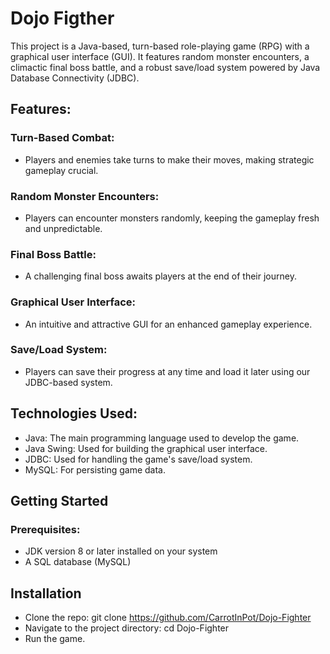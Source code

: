 # Dojo Figther
This project is a Java-based, turn-based role-playing game (RPG) with a graphical user interface (GUI). It features random monster encounters, a climactic final boss battle, and a robust save/load system powered by Java Database Connectivity (JDBC).

## Features: 
### Turn-Based Combat:
+ Players and enemies take turns to make their moves, making strategic gameplay crucial.

### Random Monster Encounters: 
+ Players can encounter monsters randomly, keeping the gameplay fresh and unpredictable.

### Final Boss Battle: 
+ A challenging final boss awaits players at the end of their journey.

### Graphical User Interface:
+ An intuitive and attractive GUI for an enhanced gameplay experience.

### Save/Load System: 
+ Players can save their progress at any time and load it later using our JDBC-based system.

## Technologies Used: 
+ Java: The main programming language used to develop the game.
+ Java Swing: Used for building the graphical user interface.
+ JDBC: Used for handling the game's save/load system.
+ MySQL: For persisting game data.

## Getting Started
### Prerequisites:
+ JDK version 8 or later installed on your system
+ A SQL database (MySQL)

## Installation
+ Clone the repo: git clone https://github.com/CarrotInPot/Dojo-Fighter
+ Navigate to the project directory: cd Dojo-Fighter
+ Run the game. 





